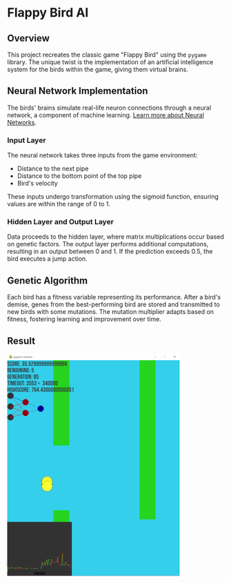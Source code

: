 # Flappy Bird AI

## Overview
This project recreates the classic game "Flappy Bird" using the `pygame` library. The unique twist is the implementation of an artificial intelligence system for the birds within the game, giving them virtual brains.

## Neural Network Implementation
The birds' brains simulate real-life neuron connections through a neural network, a component of machine learning. [Learn more about Neural Networks](https://www.ibm.com/topics/neural-networks).

### Input Layer
The neural network takes three inputs from the game environment:
- Distance to the next pipe
- Distance to the bottom point of the top pipe
- Bird's velocity

These inputs undergo transformation using the sigmoid function, ensuring values are within the range of 0 to 1.

### Hidden Layer and Output Layer
Data proceeds to the hidden layer, where matrix multiplications occur based on genetic factors. The output layer performs additional computations, resulting in an output between 0 and 1. If the prediction exceeds 0.5, the bird executes a jump action.

## Genetic Algorithm
Each bird has a fitness variable representing its performance. After a bird's demise, genes from the best-performing bird are stored and transmitted to new birds with some mutations. The mutation multiplier adapts based on fitness, fostering learning and improvement over time.

## Result
![Example](assets/Screenshot_3.png)
